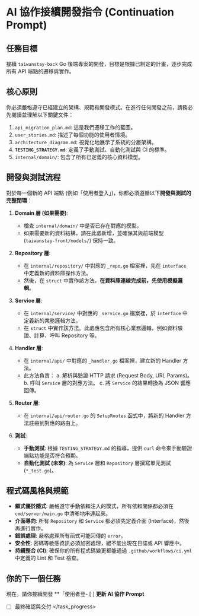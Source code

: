 # AI 協作接續開發指令 (Continuation Prompt)

## 任務目標

接續 `taiwanstay-back` Go 後端專案的開發，目標是根據已制定的計畫，逐步完成所有 API 端點的遷移與實作。

## 核心原則

你必須嚴格遵守已經建立的架構、規範和開發模式。在進行任何開發之前，請務必先閱讀並理解以下關鍵文件：

1.  `api_migration_plan.md`: 這是我們遷移工作的藍圖。
2.  `user_stories.md`: 描述了每個功能的使用者情境。
3.  `architecture_diagram.md`: 視覺化地展示了系統的分層架構。
4.  **`TESTING_STRATEGY.md`**: 定義了手動測試、自動化測試與 CI 的標準。
5.  `internal/domain/`: 包含了所有已定義的核心資料模型。

## 開發與測試流程

對於每一個新的 API 端點 (例如「使用者登入」)，你都必須遵循以下**開發與測試的完整閉環**：

1.  **Domain 層 (如果需要)**:
    -   檢查 `internal/domain/` 中是否已存在對應的模型。
    -   如果需要新的資料結構，請在此處新增，並確保其與前端模型 (`taiwanstay-front/models/`) 保持一致。

2.  **Repository 層**:
    -   在 `internal/repository/` 中對應的 `_repo.go` 檔案裡，先在 `interface` 中定義新的資料庫操作方法。
    -   然後，在 `struct` 中實作該方法。**在資料庫連線完成前，先使用模擬邏輯**。

3.  **Service 層**:
    -   在 `internal/service/` 中對應的 `_service.go` 檔案裡，於 `interface` 中定義新的業務邏輯方法。
    -   在 `struct` 中實作該方法。此處應包含所有核心業務邏輯，例如資料驗證、計算、呼叫 Repository 等。

4.  **Handler 層**:
    -   在 `internal/api/` 中對應的 `_handler.go` 檔案裡，建立新的 Handler 方法。
    -   此方法負責：
        a.  解析與驗證 HTTP 請求 (Request Body, URL Params)。
        b.  呼叫 `Service` 層的對應方法。
        c.  將 `Service` 的結果轉換為 JSON 響應回傳。

5.  **Router 層**:
    -   在 `internal/api/router.go` 的 `SetupRoutes` 函式中，將新的 Handler 方法註冊到對應的路由上。

6.  **測試**:
    -   **手動測試**: 根據 `TESTING_STRATEGY.md` 的指導，提供 `curl` 命令來手動驗證端點功能是否符合預期。
    -   **自動化測試 (未來)**: 為 `Service` 層和 `Repository` 層撰寫單元測試 (`*_test.go`)。

## 程式碼風格與規範

-   **顯式優於隱式**: 嚴格遵守手動依賴注入的模式，所有依賴關係都必須在 `cmd/server/main.go` 中清晰地串連起來。
-   **介面導向**: 所有 `Repository` 和 `Service` 都必須先定義介面 (Interface)，然後再進行實作。
-   **錯誤處理**: 嚴格處理所有函式可能回傳的 `error`。
-   **安全性**: 密碼等敏感資訊必須加密處理，絕不能出現在日誌或 API 響應中。
-   **持續整合 (CI)**: 確保你的所有程式碼變更都能通過 `.github/workflows/ci.yml` 中定義的 Lint 和 Test 檢查。

## 你的下一個任務

現在，請你接續開發 **「使用者登- [ ] **更新 AI 協作 Prompt**
- [ ] 最終確認與交付
</task_progress>
